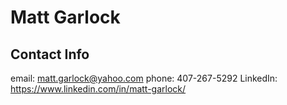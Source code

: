 # Matt Garlock

## Contact Info

email: matt.garlock@yahoo.com
phone: 407-267-5292
LinkedIn: https://www.linkedin.com/in/matt-garlock/
